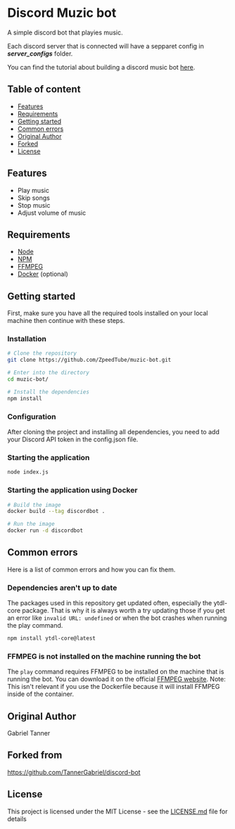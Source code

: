 # Discord Muzic bot

A simple discord bot that playies music.

Each discord server that is connected will have a sepparet config in ***server_configs*** folder.

You can find the tutorial about building a discord music bot [here](https://gabrieltanner.org/blog/dicord-music-bot). 

## Table of content

* [Features](#features)
* [Requirements](#requirements)
* [Getting started](#getting-started)
* [Common errors](#common-errors)
* [Original Author](#original-author)
* [Forked](#forked-from)
* [License](#license)

## Features

- Play music
- Skip songs
- Stop music
- Adjust volume of music

## Requirements

- [Node](https://nodejs.org/en/)
- [NPM](https://www.npmjs.com/)
- [FFMPEG](https://www.ffmpeg.org/)
- [Docker](https://www.docker.com/) (optional)

## Getting started

First, make sure you have all the required tools installed on your local machine then continue with these steps.

### Installation

```bash
# Clone the repository
git clone https://github.com/ZpeedTube/muzic-bot.git

# Enter into the directory
cd muzic-bot/

# Install the dependencies
npm install
```

### Configuration

After cloning the project and installing all dependencies, you need to add your Discord API token in the config.json file.

### Starting the application

```bash
node index.js
```

### Starting the application using Docker

```bash
# Build the image
docker build --tag discordbot .

# Run the image
docker run -d discordbot
```

## Common errors

Here is a list of common errors and how you can fix them.

### Dependencies aren't up to date

The packages used in this repository get updated often, especially the ytdl-core package. That is why it is always worth a try updating those if you get an error like `invalid URL: undefined` or when the bot crashes when running the play command.

```bash
npm install ytdl-core@latest
```

### FFMPEG is not installed on the machine running the bot

The `play` command requires FFMPEG to be installed on the machine that is running the bot. You can download it on the official [FFMPEG website](https://www.ffmpeg.org/). Note: This isn't relevant if you use the Dockerfile because it will install FFMPEG inside of the container.

## Original Author

Gabriel Tanner

## Forked from 

https://github.com/TannerGabriel/discord-bot

## License

This project is licensed under the MIT License - see the [LICENSE.md](LICENSE) file for details
